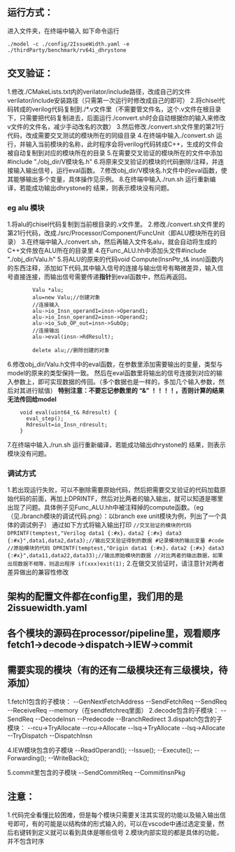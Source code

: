 ## 运行方式：
进入文件夹，在终端中输入 如下命令运行
```
./model -c ./config/2IssueWidth.yaml -e ./thirdParty/benchmark/rv64i_dhrystone 

```

## 交叉验证：
1.修改./CMakeLists.txt内的verilator/include路径，改成自己的文件verilator/include安装路径（只需第一次运行时修改成自己的即可）
2.将chisel代码转成的verilog代码复制到./*.v文件里（不需要管文件名，这个.v文件在根目录下，只需要把代码复制进去，后面运行./convert.sh时会自动根据你的输入来修改v文件的文件名，减少手动改名的次数）
3.然后修改./convert.sh文件里的第21行代码，改成需要交叉测试的模块所在的同级目录
4.在终端中输入./convert.sh 运行，并输入当前模块的名称，此时程序会将verilog代码转成C++，生成的文件会被自动复制到对应的模块所在的目录
5.在需要交叉验证的模块所在的文件中添加#include "./obj_dir/V模块名.h"
6.将原来交叉验证的模块的代码删除/注释，并连接输入输出信号，运行eval函数。
7.修改obj_dir/V模块名.h文件中的eval函数，使其能够输出多个变量，具体操作见示例。
8.在终端中输入./run.sh 运行重新编译，若能成功输出dhrystone的 结果，则表示模块没有问题。

### eg alu 模块
1.将alu的chisel代码复制到当前根目录的.v文件里。
2.修改./convert.sh文件里的第21行代码，改成./src/Processor/Component/FuncUnit（即ALU模块所在的目录）
3.在终端中输入./convert.sh，然后再输入文件名alu，就会自动将生成的C++文件放在ALU所在的目录里
4.在Func_ALU.hh中添加头文件#include "./obj_dir/Valu.h"
5.将ALU的原来的代码void Compute(InsnPtr_t& insn)函数内的东西注释，添加如下代码,其中输入信号的连接与输出信号有略微差异，输入信号直接连接，而输出信号需要传递**指针**到eval函数中，然后再返回。
````
        Valu *alu;
        alu=new Valu;//创建对象
        //连接输入
        alu->io_Insn_operand1=insn->Operand1;
        alu->io_Insn_operand2=insn->Operand2;
        alu->io_Sub_OP_out=insn->SubOp;
        //连接输出
        alu->eval(insn->RdResult);

        delete alu;//删除创建的对象
````
6.修改obj_dir/Valu.h文件中的eval函数，在参数里添加需要输出的变量，类型与model的原来的类型保持一致。
然后在eval函数里将输出的信号连接到对应的输入参数上，即可实现数据的传回。（多个数据也是一样的，多加几个输入参数，然后对其进行赋值）
**特别注意：不要忘记参数里的 “&” ！！！！，否则计算的结果无法传回给model**
````
    void eval(uint64_t& Rdresult) { 
      eval_step();
      Rdresult=io_Insn_rdresult; 
    }
````
7.在终端中输入./run.sh 运行重新编译，若能成功输出dhrystone的 结果，则表示模块没有问题。

### 调试方式
1.若出现运行失败，可以不删除需要原始代码，然后把需要交叉验证的代码加载原始代码的前面，再加上DPRINTF，然后对比两者的输入输出，就可以知道是哪里出现了问题。具体例子见Func_ALU.hh中被注释掉的compute函数。（eg（见./branch模块的调试代码.png）：以branch exe unit模块为例，列出了一个具体的调试例子）
通过如下方式将输入输出打印
    ````
        //交叉验证的模块的代码
        DPRINTF(temptest,"Verilog data1 {:#x}，data2 {:#x} data3 {:#x}",data1,data2,data3);//输出交叉验证得到的数据
        #记录模块的输出变量
        #code
        //原始模块的代码
        DPRINTF(temptest,"Origin data1 {:#x}，data2 {:#x} data3 {:#x}",data11,data22,data33);//输出原始模块的数据
        //对比两者的输出数据，如果出现数据不相等，则退出程序
        if(xxx)exit(1);
    ````
2.在做交叉验证时，请注意针对两者差异做出的兼容性修改


## 架构的配置文件都在config里，我们用的是2issuewidth.yaml

## 各个模块的源码在processor/pipeline里，观看顺序fetch1->decode->dispatch->IEW->commit
## 需要实现的模块（有的还有二级模块还有三级模块，待添加）
1.fetch1包含的子模块：
--GenNextFetchAddress
--SendFetchReq
--SendReq
--ReceiveReq
--memory（在sendfetchreq里面）
2.decode包含的子模块：
--SendReq
--DecodeInsn
--Predecode
--BranchRedirect
3.dispatch包含的子模块：
--rcu->TryAllocate
--rcu->Allocate
--lsq->TryAllocate
--lsq->Allocate
--TryDispatch
--DispatchInsn

4.IEW模块包含的子模块
--ReadOperand();
--Issue();
--Execute();
--Forwarding();
--WriteBack();

5.commit里包含的子模块
--SendCommitReq
--CommitInsnPkg

## 注意：
1.代码完全看懂比较困难，但是每个模块只需要关注其实现的功能以及输入输出信号即可，有的可能是以结构体的形式输入的，可以在vscode中通过选定变量，然后右键转到定义就可以看到具体是哪些信号
2.模块内部实现的都是具体的功能，并不包含时序

